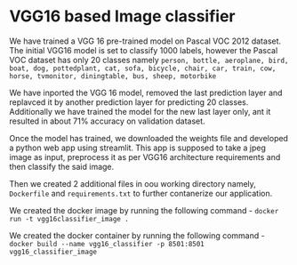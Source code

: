 # VGG16 based Image classifier

We have trained a VGG 16 pre-trained model on Pascal VOC 2012 dataset. The initial VGG16 model is set to classify 1000 labels, however the Pascal VOC dataset has only 20 classes namely
`person, bottle, aeroplane, bird, boat, dog, pottedplant, cat, sofa, bicycle, chair, car, train, cow, horse, tvmonitor, diningtable, bus, sheep, motorbike`

We have inported the VGG 16 model, removed the last prediction layer and replavced it by another prediction layer for predicting 20 classes. Additionally we have trained the model for the new last layer only, ant it resulted in about 71% accuracy on validation dataset.

Once the model has trained, we downloaded the weights file and developed a python web app using streamlit. This app is supposed to take a jpeg image as input, preprocess it as per VGG16 architecture requirements and then classify the said image.

Then we created 2 additional files in oou working directory namely, `Dockerfile` and `requirements.txt` to further contanerize our application.

We created the docker image by running the following command - `docker run -t vgg16classifier_image .`

We created the docker container by running the following command - `docker build --name vgg16_classifier -p 8501:8501 vgg16_classifier_image`

